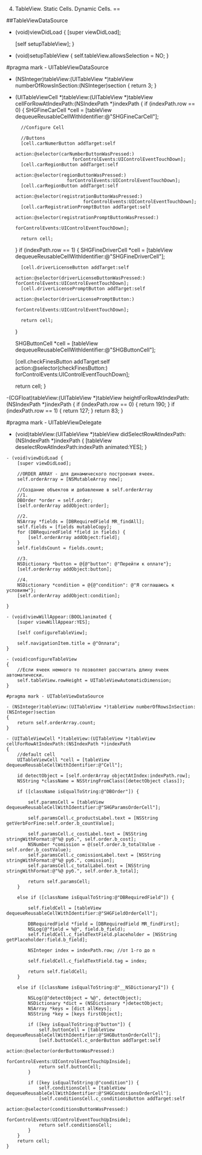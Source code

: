 4. TableView. Static Cells. Dynamic Cells.
==

##TableViewDataSource

- (void)viewDidLoad {
    [super viewDidLoad];

    [self setupTableView];
}

- (void)setupTableView {
    self.tableView.allowsSelection = NO;
}

#pragma mark - UITableViewDataSource

- (NSInteger)tableView:(UITableView *)tableView numberOfRowsInSection:(NSInteger)section
{
    return 3;
}

- (UITableViewCell *)tableView:(UITableView *)tableView cellForRowAtIndexPath:(NSIndexPath *)indexPath
{
    if (indexPath.row == 0) {
        SHGFineCarCell *cell = [tableView dequeueReusableCellWithIdentifier:@"SHGFineCarCell"];
        
        //Configure Cell
        
        //Buttons
        [cell.carNumerButton addTarget:self
                                     action:@selector(carNumberButtonWasPressed:)
                           forControlEvents:UIControlEventTouchDown];
        [cell.carRegionButton addTarget:self
                                   action:@selector(regionButtonWasPressed:)
                         forControlEvents:UIControlEventTouchDown];
        [cell.carRegionButton addTarget:self
                                         action:@selector(registrationButtonWasPressed:)
                               forControlEvents:UIControlEventTouchDown];
        [cell.carRegistrationPromptButton addTarget:self
                                          action:@selector(registrationPromptButtonWasPressed:)
                                forControlEvents:UIControlEventTouchDown];
        
        return cell;
    }
    if (indexPath.row == 1) {
        SHGFineDriverCell *cell = [tableView dequeueReusableCellWithIdentifier:@"SHGFineDriverCell"];
    
        [cell.driverLicenseButton addTarget:self
                                     action:@selector(driverLicenseButtonWasPressed:) forControlEvents:UIControlEventTouchDown];
        [cell.driverLicensePromptButton addTarget:self
                                           action:@selector(driverLicensePromptButton:)
                                 forControlEvents:UIControlEventTouchDown];
        
        return cell;
    }
    
    SHGButtonCell *cell = [tableView dequeueReusableCellWithIdentifier:@"SHGButtonCell"];
    
    [cell.checkFinesButton addTarget:self
                              action:@selector(checkFinesButton:)
                    forControlEvents:UIControlEventTouchDown];
    
    return cell;
}

-(CGFloat)tableView:(UITableView *)tableView heightForRowAtIndexPath:(NSIndexPath *)indexPath
{
    if (indexPath.row == 0) {
        return 190;
    }
    if (indexPath.row == 1) {
        return 127;
    }
    return 83;
}

#pragma mark - UITableViewDelegate

- (void)tableView:(UITableView *)tableView didSelectRowAtIndexPath:(NSIndexPath *)indexPath
{
    [tableView deselectRowAtIndexPath:indexPath animated:YES];
}


```objc
- (void)viewDidLoad {
    [super viewDidLoad];
    
    //ORDER ARRAY - для динамического построения ячеек.
    self.orderArray = [NSMutableArray new];
    
    //Создание объектов и добавление в self.orderArray
    //1.
    DBOrder *order = self.order;
    [self.orderArray addObject:order];
    
    //2.
    NSArray *fields = [DBRequiredField MR_findAll];
    self.fields = [fields mutableCopy];
    for (DBRequiredField *field in fields) {
        [self.orderArray addObject:field];
    }
    self.fieldsCount = fields.count;
    
    //3.
    NSDictionary *button = @{@"button": @"Перейти к оплате"};
    [self.orderArray addObject:button];
    
    //4.
    NSDictionary *condition = @{@"condition": @"Я соглашаюсь к условиям"};
    [self.orderArray addObject:condition];
    
}

- (void)viewWillAppear:(BOOL)animated {
    [super viewWillAppear:YES];
    
    [self configureTableView];
    
    self.navigationItem.title = @"Оплата";
}

- (void)configureTableView
{
    //Если ячеек немного то позволяет рассчитать длину ячеек автоматически.
    self.tableView.rowHeight = UITableViewAutomaticDimension;
}

#pragma mark - UITableViewDataSource

- (NSInteger)tableView:(UITableView *)tableView numberOfRowsInSection:(NSInteger)section
{
    return self.orderArray.count;
}

- (UITableViewCell *)tableView:(UITableView *)tableView cellForRowAtIndexPath:(NSIndexPath *)indexPath
{
    //default cell
    UITableViewCell *cell = [tableView dequeueReusableCellWithIdentifier:@"Cell"];
    
    id detectObject = [self.orderArray objectAtIndex:indexPath.row];
    NSString *className = NSStringFromClass([detectObject class]);
    
    if ([className isEqualToString:@"DBOrder"]) {
        
        self.paramsCell = [tableView dequeueReusableCellWithIdentifier:@"SHGParamsOrderCell"];
    
        self.paramsCell.c_productsLabel.text = [NSString getVerbForFine:self.order.b_countValue];
        
        self.paramsCell.c_costLabel.text = [NSString stringWithFormat:@"%@ руб.", self.order.b_cost];
        NSNumber *comission = @(self.order.b_totalValue - self.order.b_costValue);
        self.paramsCell.c_comissionLabel.text = [NSString stringWithFormat:@"%@ руб.", comission];
        self.paramsCell.c_totalLabel.text = [NSString stringWithFormat:@"%@ руб.", self.order.b_total];
        
        return self.paramsCell;
    }
    
    else if ([className isEqualToString:@"DBRequiredField"]) {
        
        self.fieldCell = [tableView dequeueReusableCellWithIdentifier:@"SHGFieldOrderCell"];

        DBRequiredField *field = [DBRequiredField MR_findFirst];
        NSLog(@"field = %@", field.b_field);
        self.fieldCell.c_fieldTextField.placeholder = [NSString getPlaceholder:field.b_field];
        
        NSInteger index = indexPath.row; //от 1-го до n
        
        self.fieldCell.c_fieldTextField.tag = index;
        
        return self.fieldCell;
    }
    
    else if ([className isEqualToString:@"__NSDictionaryI"]) {
        
        NSLog(@"detectObject = %@", detectObject);
        NSDictionary *dict = (NSDictionary *)detectObject;
        NSArray *keys = [dict allKeys];
        NSString *key = [keys firstObject];
        
        if ([key isEqualToString:@"button"]) {
            self.buttonCell = [tableView dequeueReusableCellWithIdentifier:@"SHGButtonOrderCell"];
            [self.buttonCell.c_orderButton addTarget:self
                                         action:@selector(orderButtonWasPressed:)
                               forControlEvents:UIControlEventTouchUpInside];
            return self.buttonCell;
        }
        
        if ([key isEqualToString:@"condition"]) {
            self.conditionsCell = [tableView dequeueReusableCellWithIdentifier:@"SHGConditionsOrderCell"];
            [self.conditionsCell.c_conditionsButton addTarget:self
                                                  action:@selector(conditionsButtonWasPressed:)
                                        forControlEvents:UIControlEventTouchUpInside];
            return self.conditionsCell;
        }
    }
    return cell;
}
```






